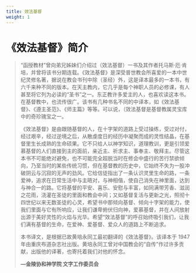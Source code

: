 ```yaml
---
title: 效法基督
weight: 1
---
```


# 《效法基督》简介

> “函授教材”曾向弟兄姊妹们介绍过（效法基督）一书及其作者托马斯·厄·肯培，并曾将该书分期连载。《效法基督》是深受普世教会所喜爱的一本中世纪灵修名著，据说在教会书刊中除（圣经）外，这是译本最多的一本书，有六千来种不同的版本。在天主教内，它几乎是每个神职人员的必修课，有人甚至将它列为必读的“圣书”之一。东正教许多爱主的人，也喜欢读这本书。在基督教中，也流传很广。该书有几种书名不同的中译本，如《效法基督》、《遵主圣范》、《师主篇》等等。可以说，（效法基督是基督教属灵宝库中的奇珍瑰宝之一。
>
> 《效法基督》是由跟随基督的人，在十字架的道路上受过操练，受过对付，经过艰辛，经过逆境之后，从散虔度日的经历中凝聚而成的灵性结晶，在基督里生长成熟的生命硕果。它不只给人以神学知识，道理教训，更是引领爱慕基督的人们直接到主的面前，亲近主、祈求主、事奉主、敬拜主。尽管这本书不可能绝对避免，也不可能完全超脱当时在修会中盛行的苦行禁欲倾向，乃至当时的某些传统习惯，但在基督教的历史中，它始终不失为一股冲破阴云与沉寂的无声的劲风。它给信徒指出了一条认识灵里生命的路，一条爱神，追求在日常生活中与主晤对，与神相偕，使自己消失在神里面，达到与神合一的路。它将基督的平安、喜乐、安慰与丰富，如同满带芳香、滋润之花雨，浇灌在圣徒的里面和教会中间；又如基督复活与更新之光，照彻十四世纪以来无数圣徒的心灵，希望书中那倾向基督、倾向十字架的能力，使我们里面与它有所响应，让我们谦卑俯伏归向神，爱慕基督，并在人间放射出源于美好灵性的火焰与光华。希望“效法基督”的呼召始终吸引我们，让我们满有基督的生命，在爱神、爱基督、爱众人的道路上不断追求。
>
> 本书译文，是根据已故黄培永同工最初翻译的《效法基督》。该译本于 1947 年由重庆布道杂志社出版。黄培永同工曾对中国教会的“自传”作过许多贡献，出版他的译著，也寄托着我们对他的怀念。
>
> **—金陵协和神学院 文字工作委员会**
